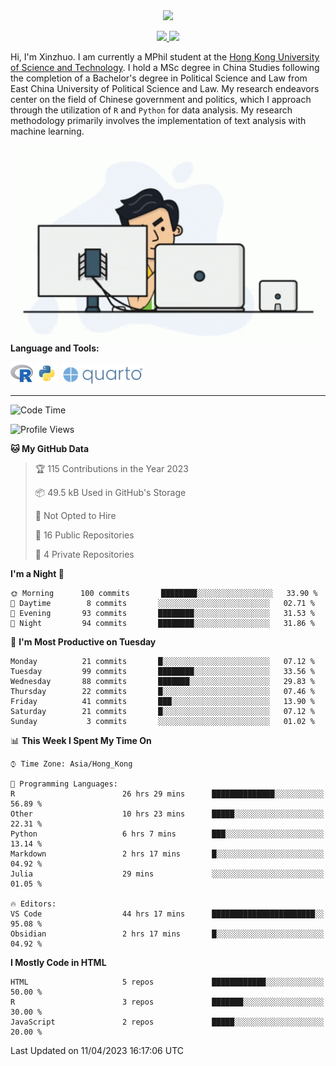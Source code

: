 <div align='center'>
<img src='https://readme-typing-svg.herokuapp.com?font=ubuntu&color=4d3900&center=true&lines=HKUST+Mphil+in+SOSC;Focus+on+China;Code+for+PoliSci'/>
</div>


<p align='center'>
 <a href='https://www.linkedin.com/in/xinzhuo-huang-5161011ba/' target='_blank'>
        <img src='https://img.shields.io/badge/linkedin%20-%230077B5.svg?&style=for-the-badge&logo=linkedin&logoColor=white'/>
    </a>
 <a href='https://twitter.com/HsinchoH' target='_blank'>
        <img src='https://img.shields.io/badge/Twitter-1DA1F2?style=for-the-badge&logo=twitter&logoColor=white'/>
    </a>
    </p>
    
Hi, I'm Xinzhuo. I am currently a MPhil student at the [Hong Kong University of Science and Technology](https://sosc.hkust.edu.hk/node/613). I hold a MSc degree in China Studies following the completion of a Bachelor's degree in Political Science and Law from East China University of Political Science and Law. My research endeavors center on the field of Chinese government and politics, which I approach through the utilization of `R` and `Python` for data analysis. My research methodology primarily involves the implementation of text analysis with machine learning.




<img align='right' src="https://github.com/xinzhuohkust/xinzhuohkust/blob/main/programmer.gif" width="590">




**Language and Tools:**  

<code><img height="36" src="https://raw.githubusercontent.com/github/explore/80688e429a7d4ef2fca1e82350fe8e3517d3494d/topics/r/r.png"></code>
<code><img height="36" src="https://raw.githubusercontent.com/github/explore/80688e429a7d4ef2fca1e82350fe8e3517d3494d/topics/python/python.png"></code>
<code><img height="32" src="https://github.com/quarto-dev/quarto-r/blob/main/man/figures/quarto.png"></code>

---
<!--START_SECTION:waka-->
![Code Time](http://img.shields.io/badge/Code%20Time-333%20hrs%2043%20mins-blue)

![Profile Views](http://img.shields.io/badge/Profile%20Views-23-blue)

**🐱 My GitHub Data** 

> 🏆 115 Contributions in the Year 2023
 > 
> 📦 49.5 kB Used in GitHub's Storage 
 > 
> 🚫 Not Opted to Hire
 > 
> 📜 16 Public Repositories 
 > 
> 🔑 4 Private Repositories  
 > 
**I'm a Night 🦉** 

```text
🌞 Morning      100 commits       ████████░░░░░░░░░░░░░░░░░   33.90 % 
🌆 Daytime        8 commits       ░░░░░░░░░░░░░░░░░░░░░░░░░   02.71 % 
🌃 Evening       93 commits       ████████░░░░░░░░░░░░░░░░░   31.53 % 
🌙 Night         94 commits       ████████░░░░░░░░░░░░░░░░░   31.86 % 

```
📅 **I'm Most Productive on Tuesday** 

```text
Monday          21 commits       █░░░░░░░░░░░░░░░░░░░░░░░░   07.12 % 
Tuesday         99 commits       ████████░░░░░░░░░░░░░░░░░   33.56 % 
Wednesday       88 commits       ███████░░░░░░░░░░░░░░░░░░   29.83 % 
Thursday        22 commits       █░░░░░░░░░░░░░░░░░░░░░░░░   07.46 % 
Friday          41 commits       ███░░░░░░░░░░░░░░░░░░░░░░   13.90 % 
Saturday        21 commits       █░░░░░░░░░░░░░░░░░░░░░░░░   07.12 % 
Sunday           3 commits       ░░░░░░░░░░░░░░░░░░░░░░░░░   01.02 % 

```


📊 **This Week I Spent My Time On** 

```text
⌚︎ Time Zone: Asia/Hong_Kong

💬 Programming Languages: 
R                        26 hrs 29 mins      ██████████████░░░░░░░░░░░   56.89 % 
Other                    10 hrs 23 mins      █████░░░░░░░░░░░░░░░░░░░░   22.31 % 
Python                   6 hrs 7 mins        ███░░░░░░░░░░░░░░░░░░░░░░   13.14 % 
Markdown                 2 hrs 17 mins       █░░░░░░░░░░░░░░░░░░░░░░░░   04.92 % 
Julia                    29 mins             ░░░░░░░░░░░░░░░░░░░░░░░░░   01.05 % 

🔥 Editors: 
VS Code                  44 hrs 17 mins      ███████████████████████░░   95.08 % 
Obsidian                 2 hrs 17 mins       █░░░░░░░░░░░░░░░░░░░░░░░░   04.92 % 

```

**I Mostly Code in HTML** 

```text
HTML                     5 repos             ████████████░░░░░░░░░░░░░   50.00 % 
R                        3 repos             ███████░░░░░░░░░░░░░░░░░░   30.00 % 
JavaScript               2 repos             █████░░░░░░░░░░░░░░░░░░░░   20.00 % 

```



 Last Updated on 11/04/2023 16:17:06 UTC
<!--END_SECTION:waka-->
    
    
    
    
    
    
    
    
